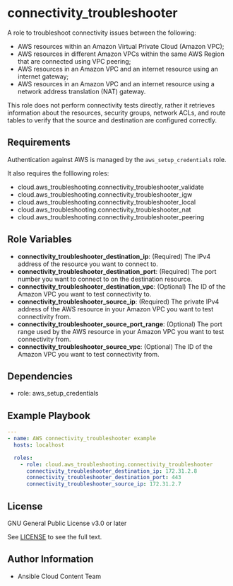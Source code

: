 connectivity_troubleshooter
=========

A role to troubleshoot connectivity issues between the following:

- AWS resources within an Amazon Virtual Private Cloud (Amazon VPC);
- AWS resources in different Amazon VPCs within the same AWS Region that are connected using VPC peering;
- AWS resources in an Amazon VPC and an internet resource using an internet gateway;
- AWS resources in an Amazon VPC and an internet resource using a network address translation (NAT) gateway.

This role does not perform connectivity tests directly, rather it retrieves information about the resources, security groups, network ACLs, and route tables to verify that the source and destination are configured correctly.

Requirements
------------

Authentication against AWS is managed by the `aws_setup_credentials` role.

It also requires the folllowing roles:

- cloud.aws_troubleshooting.connectivity_troubleshooter_validate
- cloud.aws_troubleshooting.connectivity_troubleshooter_igw
- cloud.aws_troubleshooting.connectivity_troubleshooter_local
- cloud.aws_troubleshooting.connectivity_troubleshooter_nat
- cloud.aws_troubleshooting.connectivity_troubleshooter_peering

Role Variables
--------------

- **connectivity_troubleshooter_destination_ip**: (Required) The IPv4 address of the resource you want to connect to.
- **connectivity_troubleshooter_destination_port**: (Required) The port number you want to connect to on the destination resource.
- **connectivity_troubleshooter_destination_vpc**: (Optional) The ID of the Amazon VPC you want to test connectivity to.
- **connectivity_troubleshooter_source_ip**: (Required) The private IPv4 address of the AWS resource in your Amazon VPC you want to test connectivity from.
- **connectivity_troubleshooter_source_port_range**: (Optional) The port range used by the AWS resource in your Amazon VPC you want to test connectivity from.
- **connectivity_troubleshooter_source_vpc**: (Optional) The ID of the Amazon VPC you want to test connectivity from.

Dependencies
------------

- role: aws_setup_credentials

Example Playbook
----------------

```yaml
---
- name: AWS connectivity_troubleshooter example
  hosts: localhost

  roles:
    - role: cloud.aws_troubleshooting.connectivity_troubleshooter
      connectivity_troubleshooter_destination_ip: 172.31.2.8
      connectivity_troubleshooter_destination_port: 443
      connectivity_troubleshooter_source_ip: 172.31.2.7
```

License
-------

GNU General Public License v3.0 or later

See [LICENSE](https://github.com/redhat-cop/cloud.aws_troubleshooting/blob/stable-3/LICENSE) to see the full text.

Author Information
------------------

- Ansible Cloud Content Team
